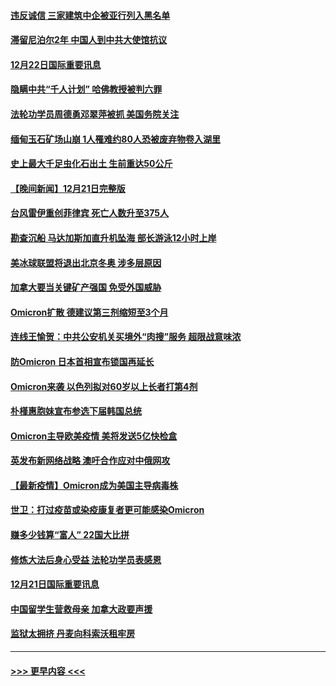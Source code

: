 #### [违反诚信 三家建筑中企被亚行列入黑名单](../pages/prog202/a103300524.md?t=12222200) 
#### [滞留尼泊尔2年 中国人到中共大使馆抗议](../pages/prog202/a103300516.md?t=12222200) 
#### [12月22日国际重要讯息](../pages/prog202/a103300483.md?t=12222200) 
#### [隐瞒中共“千人计划” 哈佛教授被判六罪](../pages/prog202/a103300434.md?t=12222200) 
#### [法轮功学员周德勇邓翠萍被抓 美国务院关注](../pages/prog202/a103300371.md?t=12222200) 
#### [缅甸玉石矿场山崩 1人罹难约80人恐被废弃物卷入湖里](../pages/prog202/a103300326.md?t=12222200) 
#### [史上最大千足虫化石出土 生前重达50公斤](../pages/prog202/a103300307.md?t=12222200) 
#### [【晚间新闻】12月21日完整版](../pages/prog202/a103300164.md?t=12222200) 
#### [台风雷伊重创菲律宾 死亡人数升至375人](../pages/prog202/a103300029.md?t=12222200) 
#### [勘查沉船 马达加斯加直升机坠海 部长游泳12小时上岸](../pages/prog202/a103300251.md?t=12222200) 
#### [美冰球联盟将退出北京冬奥 涉多层原因](../pages/prog202/a103300234.md?t=12222200) 
#### [加拿大要当关键矿产强国 免受外国威胁](../pages/prog202/a103299986.md?t=12222200) 
#### [Omicron扩散 德建议第三剂缩短至3个月](../pages/prog202/a103300225.md?t=12222200) 
#### [连线王愉贺：中共公安机关买境外“肉搜”服务 超限战意味浓](../pages/prog202/a103300218.md?t=12222200) 
#### [防Omicron 日本首相宣布锁国再延长](../pages/prog202/a103300181.md?t=12222200) 
#### [Omicron来袭 以色列拟对60岁以上长者打第4剂](../pages/prog202/a103300162.md?t=12222200) 
#### [朴槿惠胞妹宣布参选下届韩国总统](../pages/prog202/a103300152.md?t=12222200) 
#### [Omicron主导欧美疫情 美将发送5亿快检盒](../pages/prog202/a103300040.md?t=12222200) 
#### [英发布新网络战略 澳吁合作应对中俄网攻](../pages/prog202/a103300034.md?t=12222200) 
#### [【最新疫情】Omicron成为美国主导病毒株](../pages/prog202/a103299855.md?t=12222200) 
#### [世卫：打过疫苗或染疫康复者更可能感染Omicron](../pages/prog202/a103299744.md?t=12222200) 
#### [赚多少钱算“富人” 22国大比拼](../pages/prog202/a103299649.md?t=12222200) 
#### [修炼大法后身心受益 法轮功学员表感恩](../pages/prog202/a103299627.md?t=12222200) 
#### [12月21日国际重要讯息](../pages/prog202/a103299615.md?t=12222200) 
#### [中国留学生营救母亲 加拿大政要声援](../pages/prog202/a103299586.md?t=12222200) 
#### [监狱太拥挤 丹麦向科索沃租牢房](../pages/prog202/a103299559.md?t=12222200) 

----
#### [ >>> 更早内容 <<< ](../indexes/prog202-earlier.md)
